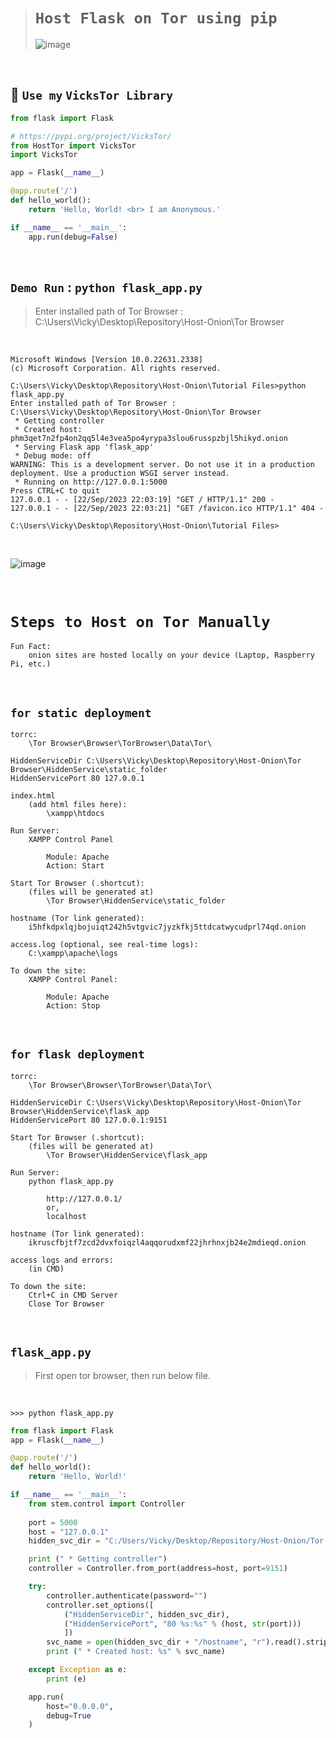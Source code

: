 ># `Host Flask on Tor using pip`
>
>![image](https://github.com/imvickykumar999/Flask-XAMPP-Onion-Host/assets/50515418/0e6c3d47-8930-414a-af6b-ad49d62e5d85)

<br>

## 🫡 `Use my` `VicksTor Library`

```python
from flask import Flask

# https://pypi.org/project/VicksTor/
from HostTor import VicksTor
import VicksTor

app = Flask(__name__)

@app.route('/')
def hello_world():
    return 'Hello, World! <br> I am Anonymous.'

if __name__ == '__main__':
    app.run(debug=False)
```

<br>

## `Demo Run` : `python flask_app.py`

>Enter installed path of Tor Browser : C:\Users\Vicky\Desktop\Repository\Host-Onion\Tor Browser

<br>

    Microsoft Windows [Version 10.0.22631.2338]
    (c) Microsoft Corporation. All rights reserved.
    
    C:\Users\Vicky\Desktop\Repository\Host-Onion\Tutorial Files>python flask_app.py
    Enter installed path of Tor Browser : C:\Users\Vicky\Desktop\Repository\Host-Onion\Tor Browser
     * Getting controller
     * Created host: phm3qet7n2fp4on2qq5l4e3vea5po4yrypa3slou6russpzbjl5hikyd.onion
     * Serving Flask app 'flask_app'
     * Debug mode: off
    WARNING: This is a development server. Do not use it in a production deployment. Use a production WSGI server instead.
     * Running on http://127.0.0.1:5000
    Press CTRL+C to quit
    127.0.0.1 - - [22/Sep/2023 22:03:19] "GET / HTTP/1.1" 200 -
    127.0.0.1 - - [22/Sep/2023 22:03:21] "GET /favicon.ico HTTP/1.1" 404 -
    
    C:\Users\Vicky\Desktop\Repository\Host-Onion\Tutorial Files>

<br>

![image](https://github.com/imvickykumar999/Flask-XAMPP-Onion-Host/assets/50515418/137a55a7-bfe9-4304-a385-2a51b0c10cdd)

<br>

# `Steps to Host on Tor Manually`

    Fun Fact: 
        onion sites are hosted locally on your device (Laptop, Raspberry Pi, etc.)

<br>

## `for static deployment`
    
    torrc: 
        \Tor Browser\Browser\TorBrowser\Data\Tor\
    
    HiddenServiceDir C:\Users\Vicky\Desktop\Repository\Host-Onion\Tor Browser\HiddenService\static_folder
    HiddenServicePort 80 127.0.0.1

    index.html
        (add html files here):
            \xampp\htdocs
            
    Run Server:
        XAMPP Control Panel 
            
            Module: Apache
            Action: Start

    Start Tor Browser (.shortcut):
        (files will be generated at)
            \Tor Browser\HiddenService\static_folder
            
    hostname (Tor link generated):
        i5hfkdpxlqjbojuiqt242h5vtgvic7jyzkfkj5ttdcatwycudprl74qd.onion

    access.log (optional, see real-time logs): 
        C:\xampp\apache\logs

    To down the site:
        XAMPP Control Panel:
    
            Module: Apache
            Action: Stop

<br>

## `for flask deployment`

    torrc: 
        \Tor Browser\Browser\TorBrowser\Data\Tor\
    
    HiddenServiceDir C:\Users\Vicky\Desktop\Repository\Host-Onion\Tor Browser\HiddenService\flask_app
    HiddenServicePort 80 127.0.0.1:9151

    Start Tor Browser (.shortcut):
        (files will be generated at)
            \Tor Browser\HiddenService\flask_app
            
    Run Server:
        python flask_app.py
    
            http://127.0.0.1/
            or,
            localhost

    hostname (Tor link generated):
        ikruscfbjtf7zcd2dvxfoiqzl4aqqorudxmf22jhrhnxjb24e2mdieqd.onion

    access logs and errors:
        (in CMD)

    To down the site:
        Ctrl+C in CMD Server
        Close Tor Browser

<br>

## `flask_app.py`

> First open tor browser, then run below file.

<br>

    >>> python flask_app.py

```python
from flask import Flask
app = Flask(__name__)

@app.route('/')
def hello_world():
    return 'Hello, World!'

if __name__ == '__main__':
    from stem.control import Controller
    
    port = 5000
    host = "127.0.0.1"
    hidden_svc_dir = "C:/Users/Vicky/Desktop/Repository/Host-Onion/Tor Browser/HiddenService/flask_app"

    print (" * Getting controller")
    controller = Controller.from_port(address=host, port=9151)

    try:
        controller.authenticate(password="")
        controller.set_options([
            ("HiddenServiceDir", hidden_svc_dir),
            ("HiddenServicePort", "80 %s:%s" % (host, str(port)))
            ])
        svc_name = open(hidden_svc_dir + "/hostname", "r").read().strip()
        print (" * Created host: %s" % svc_name)

    except Exception as e:
        print (e)

    app.run(
        host="0.0.0.0", 
        debug=True
    )
```
